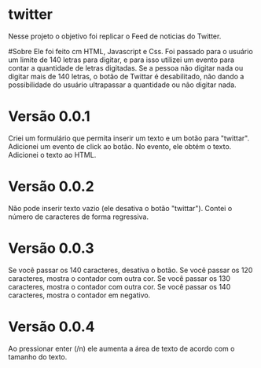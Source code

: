 # twitter
Nesse projeto o objetivo foi replicar o Feed de noticias do Twitter.

#Sobre
Ele foi feito cm HTML, Javascript e Css.
Foi passado para o usuário um limite de 140 letras para digitar, e para isso utilizei um evento para contar a quantidade de letras digitadas. Se a pessoa não digitar nada ou digitar mais de 140 letras, o botão de Twittar é desabilitado, não dando a possibilidade do usuário ultrapassar a quantidade ou não digitar nada.  


# Versão 0.0.1
Criei um formulário que permita inserir um texto e um botão para "twittar".
Adicionei um evento de click ao botão.
No evento, ele obtém o texto.
Adicionei o texto ao HTML.

# Versão 0.0.2
Não pode inserir texto vazio (ele desativa o botão "twittar").
Contei o número de caracteres de forma regressiva.

# Versão 0.0.3
Se você passar os 140 caracteres, desativa o botão.
Se você passar os 120 caracteres, mostra o contador com outra cor.
Se você passar os 130 caracteres, mostra o contador com outra cor.
Se você passar os 140 caracteres, mostra o contador em negativo.

# Versão 0.0.4
Ao pressionar enter (/n) ele aumenta a área de texto de acordo com o tamanho do texto.
